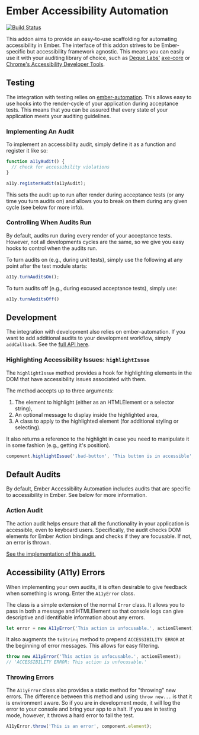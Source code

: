 # Ember Accessibility Automation

[![Build Status](https://travis-ci.org/trentmwillis/ember-accessibility-automation.svg?branch=master)](https://travis-ci.org/trentmwillis/ember-accessibility-automation)

This addon aims to provide an easy-to-use scaffolding for automating
accessibility in Ember. The interface of this addon strives to be Ember-specific
but accessibility framework agnostic. This means you can easily use it with your
auditing library of choice, such as
[Deque Labs'](https://github.com/dequelabs) [axe-core](https://github.com/dequelabs/axe-core) or
[Chrome's Accessibility Developer Tools](https://github.com/GoogleChrome/accessibility-developer-tools).

## Testing

The integration with testing relies on [ember-automation](https://github.com/trentmwillis/ember-automation).
This allows easy to use hooks into the render-cycle of your application during
acceptance tests. This means that you can be assured that every state of your
application meets your auditing guidelines.

### Implementing An Audit

To implement an accessibility audit, simply define it as a function and register
it like so:

```javascript
function a11yAudit() {
  // check for accessibility violations
}

a11y.registerAudit(a11yAudit);
```

This sets the audit up to run after render during acceptance tests (or any time
you turn audits on) and allows you to break on them during any given cycle (see
below for more info).

### Controlling When Audits Run

By default, audits run during every render of your acceptance tests. However,
not all developments cycles are the same, so we give you easy hooks to control
when the audits run.

To turn audits on (e.g., during unit tests), simply use the following at any
point after the test module starts:

```javascript
a11y.turnAuditsOn();
```

To turn audits off (e.g., during excused acceptance tests), simply use:

```javascript
a11y.turnAuditsOff()
```

## Development

The integration with development also relies on ember-automation. If you want to
add additional audits to your development workflow, simply `addCallback`. See
the [full API here](https://github.com/trentmwillis/ember-automation#development-api).

### Highlighting Accessibility Issues: `highlightIssue`

The `highlightIssue` method provides a hook for highlighting elements in the DOM
that have accessibility issues associated with them.

The method accepts up to three arguments:

1. The element to highlight (either as an HTMLElement or a selector string),
2. An optional message to display inside the highlighted area,
3. A class to apply to the highlighted element (for additional styling or
selecting).

It also returns a reference to the highlight in case you need to manipulate it
in some fashion (e.g., getting it's position).

```javascript
component.highlightIssue('.bad-button', 'This button is in accessible', '.inaccessible-button');
```

## Default Audits

By default, Ember Accessibility Automation includes audits that are specific to
accessibility in Ember. See below for more information.

### Action Audit

The action audit helps ensure that all the functionality in your application is
accessible, even to keyboard users. Specifically, the audit checks DOM elements
for Ember Action bindings and checks if they are focusable. If not, an error is
thrown.

[See the implementation of this audit.](https://github.com/trentmwillis/ember-accessibility-automation/blob/master/addon/utils/action-audit.js)

## Accessibility (A11y) Errors

When implementing your own audits, it is often desirable to give feedback when
something is wrong. Enter the `A11yError` class.

The class is a simple extension of the normal `Error` class. It allows you to
pass in both a message and HTMLElement so that console logs can give descriptive
and identifiable information about any errors.

```javascript
let error = new A11yError('This action is unfocusable.', actionElement);
```

It also augments the `toString` method to prepend `ACCESSIBILITY ERROR` at the
beginning of error messages. This allows for easy filtering.

```javascript
throw new A11yError('This action is unfocusable.', actionElement);
// 'ACCESSIBILITY ERROR: This action is unfocusable.'
```

### Throwing Errors

The `A11yError` class also provides a static method for "throwing" new errors.
The difference between this method and using `throw new...` is that it is
environment aware. So if you are in development mode, it will log the error to
your console and bring your app to a halt. If you are in testing mode, however,
it throws a hard error to fail the test.

```javascript
A11yError.throw('This is an error', component.element);
```
